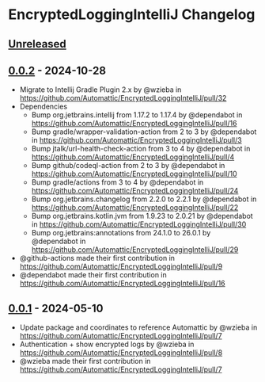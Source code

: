 <!-- Keep a Changelog guide -> https://keepachangelog.com -->

# EncryptedLoggingIntelliJ Changelog

## [Unreleased]

## [0.0.2] - 2024-10-28

[Unreleased]: https://github.com/Automattic/EncryptedLoggingIntelliJ/compare/v0.0.1...HEAD
- Migrate to Intellij Gradle Plugin 2.x by @wzieba in https://github.com/Automattic/EncryptedLoggingIntelliJ/pull/32
- Dependencies
  * Bump org.jetbrains.intellij from 1.17.2 to 1.17.4 by @dependabot in https://github.com/Automattic/EncryptedLoggingIntelliJ/pull/16
  * Bump gradle/wrapper-validation-action from 2 to 3 by @dependabot in https://github.com/Automattic/EncryptedLoggingIntelliJ/pull/3
  * Bump jtalk/url-health-check-action from 3 to 4 by @dependabot in https://github.com/Automattic/EncryptedLoggingIntelliJ/pull/4
  * Bump github/codeql-action from 2 to 3 by @dependabot in https://github.com/Automattic/EncryptedLoggingIntelliJ/pull/10
  * Bump gradle/actions from 3 to 4 by @dependabot in https://github.com/Automattic/EncryptedLoggingIntelliJ/pull/24
  * Bump org.jetbrains.changelog from 2.2.0 to 2.2.1 by @dependabot in https://github.com/Automattic/EncryptedLoggingIntelliJ/pull/22
  * Bump org.jetbrains.kotlin.jvm from 1.9.23 to 2.0.21 by @dependabot in https://github.com/Automattic/EncryptedLoggingIntelliJ/pull/30
  * Bump org.jetbrains:annotations from 24.1.0 to 26.0.1 by @dependabot in https://github.com/Automattic/EncryptedLoggingIntelliJ/pull/29
- @github-actions made their first contribution in https://github.com/Automattic/EncryptedLoggingIntelliJ/pull/9
- @dependabot made their first contribution in https://github.com/Automattic/EncryptedLoggingIntelliJ/pull/16

## [0.0.1] - 2024-05-10

- Update package and coordinates to reference Automattic by @wzieba in https://github.com/Automattic/EncryptedLoggingIntelliJ/pull/7
- Authentication + show encrypted logs by @wzieba in https://github.com/Automattic/EncryptedLoggingIntelliJ/pull/8
- @wzieba made their first contribution in https://github.com/Automattic/EncryptedLoggingIntelliJ/pull/7

[Unreleased]: https://github.com/Automattic/EncryptedLoggingIntelliJ/compare/v0.0.2...HEAD
[0.0.2]: https://github.com/Automattic/EncryptedLoggingIntelliJ/compare/v0.0.1...v0.0.2
[0.0.1]: https://github.com/Automattic/EncryptedLoggingIntelliJ/commits/v0.0.1
